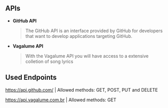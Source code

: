 ## APIs

   * __GitHub API__
    
      > The GitHub API is an interface provided by GitHub for developers that want to develop applications targeting GitHub.

   * __Vagalume API__
      
      > With the Vagalume API you will have access to a extensive colletion of song lyrics

## Used Endpoints

   https://api.github.com/ | Allowed methods: GET, POST, PUT and DELETE

   https://api.vagalume.com.br | Allowed methods: GET

